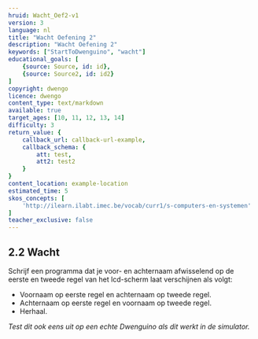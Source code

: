 ```yaml
---
hruid: Wacht_Oef2-v1
version: 3
language: nl
title: "Wacht Oefening 2"
description: "Wacht Oefening 2"
keywords: ["StartToDwenguino", "wacht"]
educational_goals: [
    {source: Source, id: id}, 
    {source: Source2, id: id2}
]
copyright: dwengo
licence: dwengo
content_type: text/markdown
available: true
target_ages: [10, 11, 12, 13, 14]
difficulty: 3
return_value: {
    callback_url: callback-url-example,
    callback_schema: {
        att: test,
        att2: test2
    }
}
content_location: example-location
estimated_time: 5
skos_concepts: [
    'http://ilearn.ilabt.imec.be/vocab/curr1/s-computers-en-systemen'
]
teacher_exclusive: false
---
```


## 2.2 Wacht

Schrijf een programma dat je voor- en achternaam afwisselend op de eerste en tweede regel van het lcd-scherm laat verschijnen als volgt:

* Voornaam op eerste regel en achternaam op tweede regel.
* Achternaam op eerste regel en voornaam op tweede regel.
* Herhaal.


*Test dit ook eens uit op een echte Dwenguino als dit werkt in de simulator.*